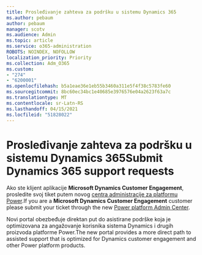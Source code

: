 ```yaml
---
title: Prosleđivanje zahteva za podršku u sistemu Dynamics 365
ms.author: pebaum
author: pebaum
manager: scotv
ms.audience: Admin
ms.topic: article
ms.service: o365-administration
ROBOTS: NOINDEX, NOFOLLOW
localization_priority: Priority
ms.collection: Adm_O365
ms.custom:
- "274"
- "6200001"
ms.openlocfilehash: b5a1eae36e1eb55b3460a311e5f4f38c5783fe60
ms.sourcegitcommit: 8bc60ec34bc1e40685e3976576e04a2623f63a7c
ms.translationtype: MT
ms.contentlocale: sr-Latn-RS
ms.lasthandoff: 04/15/2021
ms.locfileid: "51828022"
---
```

# <a name="submit-dynamics-365-support-requests"></a><span data-ttu-id="2f85e-102">Prosleđivanje zahteva za podršku u sistemu Dynamics 365</span><span class="sxs-lookup"><span data-stu-id="2f85e-102">Submit Dynamics 365 support requests</span></span>

<span data-ttu-id="2f85e-103">Ako ste klijent aplikacije **Microsoft Dynamics Customer Engagement**, prosledite svoj tiket putem novog [centra administracije za platformu Power](https://admin.powerplatform.microsoft.com/?ref=officemodern).</span><span class="sxs-lookup"><span data-stu-id="2f85e-103">If you are a **Microsoft Dynamics Customer Engagement** customer please submit your ticket through the new [Power platform Admin Center](https://admin.powerplatform.microsoft.com/?ref=officemodern).</span></span>
  
<span data-ttu-id="2f85e-104">Novi portal obezbeđuje direktan put do asistirane podrške koja je optimizovana za angažovanje korisnika sistema Dynamics i drugih proizvoda platforme Power.</span><span class="sxs-lookup"><span data-stu-id="2f85e-104">The new portal provides a more direct path to assisted support that is optimized for Dynamics customer engagement and other Power platform products.</span></span>
  